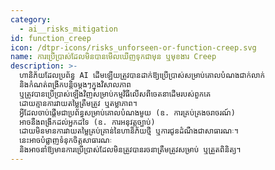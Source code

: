 ```yaml
---
category:
  - ai__risks_mitigation
id: function_creep
icon: /dtpr-icons/risks_unforseen-or-function-creep.svg
name: ការប្រើប្រាស់ដែលមិនបានមើលឃើញទុកជាមុន ឬមុខងារ Creep
description: >-
  ហានិភ័យដែលប្រព័ន្ធ AI ដើមឡើយត្រូវបានដាក់ឱ្យប្រើប្រាស់សម្រាប់គោលបំណងជាក់លាក់
  និងកំណត់ពង្រីកបន្តិចម្តងៗក្នុងវិសាលភាព
  ឬត្រូវបានប្រើប្រាស់ឡើងវិញសម្រាប់កម្មវិធីលើសពីចេតនាដើមរបស់ពួកគេ
  ដោយគ្មានការវាយតម្លៃត្រឹមត្រូវ ឬតម្លាភាព។
  អ្វីដែលចាប់ផ្តើមជាប្រព័ន្ធសម្រាប់គោលបំណងមួយ (ឧ. ការគ្រប់គ្រងចរាចរណ៍)
  អាចនឹងពង្រីកដល់អ្នកដទៃ (ឧ. ការអនុវត្តច្បាប់)
  ដោយមិនមានការវាយតម្លៃគ្រប់គ្រាន់នៃហានិភ័យថ្មី ឬការជូនដំណឹងជាសាធារណៈ។
  នេះអាចបំផ្លាញទំនុកចិត្តសាធារណៈ
  និងអាចនាំឱ្យមានការប្រើប្រាស់ដែលមិនត្រូវបានរចនាត្រឹមត្រូវសម្រាប់ ឬត្រួតពិនិត្យ។
---
```


